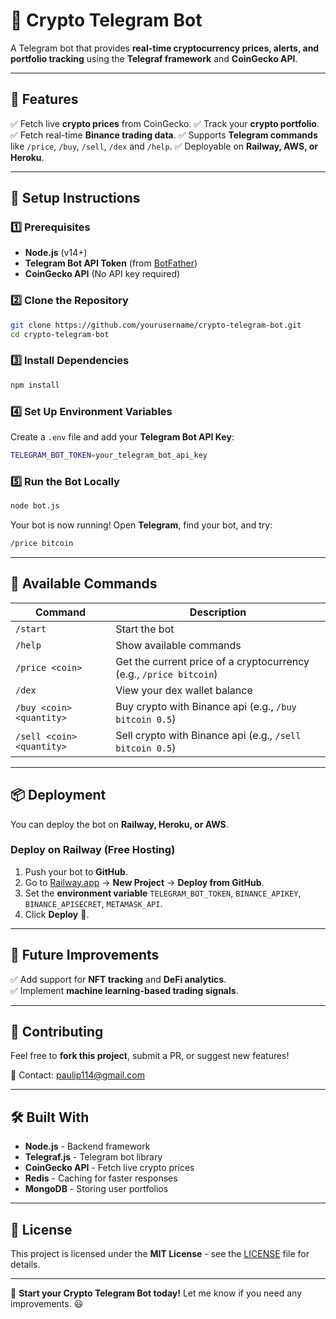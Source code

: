 # 🚀 Crypto Telegram Bot

A Telegram bot that provides **real-time cryptocurrency prices, alerts, and portfolio tracking** using the **Telegraf framework** and **CoinGecko API**.

---

## 📌 Features

✅ Fetch live **crypto prices** from CoinGecko.
✅ Track your **crypto portfolio**.
✅ Fetch real-time **Binance trading data**.
✅ Supports **Telegram commands** like `/price`, `/buy`, `/sell`, `/dex` and `/help`.
✅ Deployable on **Railway, AWS, or Heroku**.

---

## 🔧 Setup Instructions

### **1️⃣ Prerequisites**

- **Node.js** (v14+)
- **Telegram Bot API Token** (from [BotFather](https://t.me/BotFather))
- **CoinGecko API** (No API key required)

### **2️⃣ Clone the Repository**

```sh
git clone https://github.com/yourusername/crypto-telegram-bot.git
cd crypto-telegram-bot
```

### **3️⃣ Install Dependencies**

```sh
npm install
```

### **4️⃣ Set Up Environment Variables**

Create a `.env` file and add your **Telegram Bot API Key**:

```sh
TELEGRAM_BOT_TOKEN=your_telegram_bot_api_key
```

### **5️⃣ Run the Bot Locally**

```sh
node bot.js
```

Your bot is now running! Open **Telegram**, find your bot, and try:

```sh
/price bitcoin
```

---

## 📜 Available Commands

| Command                   | Description                                                        |
| ------------------------- | ------------------------------------------------------------------ |
| `/start`                  | Start the bot                                                      |
| `/help`                   | Show available commands                                            |
| `/price <coin>`           | Get the current price of a cryptocurrency (e.g., `/price bitcoin`) |
| `/dex`                    | View your dex wallet balance                                       |
| `/buy <coin> <quantity>`  | Buy crypto with Binance api (e.g., `/buy bitcoin 0.5`)             |
| `/sell <coin> <quantity>` | Sell crypto with Binance api (e.g., `/sell bitcoin 0.5`)           |

---

## 📦 Deployment

You can deploy the bot on **Railway, Heroku, or AWS**.

### **Deploy on Railway** (Free Hosting)

1. Push your bot to **GitHub**.
2. Go to [Railway.app](https://railway.app/) → **New Project** → **Deploy from GitHub**.
3. Set the **environment variable** `TELEGRAM_BOT_TOKEN`, `BINANCE_APIKEY`, `BINANCE_APISECRET`, `METAMASK_API`.
4. Click **Deploy** 🚀.

---

## 🎯 Future Improvements

✅ Add support for **NFT tracking** and **DeFi analytics**.  
✅ Implement **machine learning-based trading signals**.

---

## 🤝 Contributing

Feel free to **fork this project**, submit a PR, or suggest new features!

📧 Contact: [paulip114@gmail.com](mailto:paulip114@gmail.com)

---

## 🛠 Built With

- **Node.js** - Backend framework
- **Telegraf.js** - Telegram bot library
- **CoinGecko API** - Fetch live crypto prices
- **Redis** - Caching for faster responses
- **MongoDB** - Storing user portfolios

---

## 📜 License

This project is licensed under the **MIT License** - see the [LICENSE](LICENSE) file for details.

---

🚀 **Start your Crypto Telegram Bot today!** Let me know if you need any improvements. 😃
